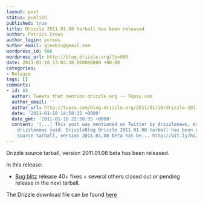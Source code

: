 ```yaml
---
layout: post
status: publish
published: true
title: Drizzle 2011.01.08 tarball has been released
author: Patrick Crews
author_login: pcrews
author_email: gleebix@gmail.com
wordpress_id: 986
wordpress_url: http://blog.drizzle.org/?p=986
date: 2011-01-18 13:03:38.000000000 +00:00
categories:
- Release
tags: []
comments:
- id: 65
  author: Tweets that mention drizzle.org -- Topsy.com
  author_email: ''
  author_url: http://topsy.com/blog.drizzle.org/2011/01/18/drizzle-2011-01-08-tarball-has-been-released/?utm_source=pingback&amp;utm_campaign=L2
  date: '2011-01-18 14:58:35 +0000'
  date_gmt: '2011-01-18 22:58:35 +0000'
  content: '[...] This post was mentioned on Twitter by drizzlenews, drizzlenews.
    drizzlenews said: DrizzleBlog Drizzle 2011.01.08 tarball has been released: Drizzle
    source tarball, version 2011.01.08 beta has be... http://bit.ly/hc2zZT [...] '
---
```

Drizzle source tarball, version 2011.01.08 beta has been released.

In this release:
* <a href="http://blog.drizzle.org/2011/01/15/results-of-drizzle-bug-blitz/">Bug blitz</a> release 40+ fixes + several others closed out or pending release in the next tarball.

The Drizzle download file can be found <a href="https://launchpad.net/drizzle/+milestone/2011-01-17">here</a>
